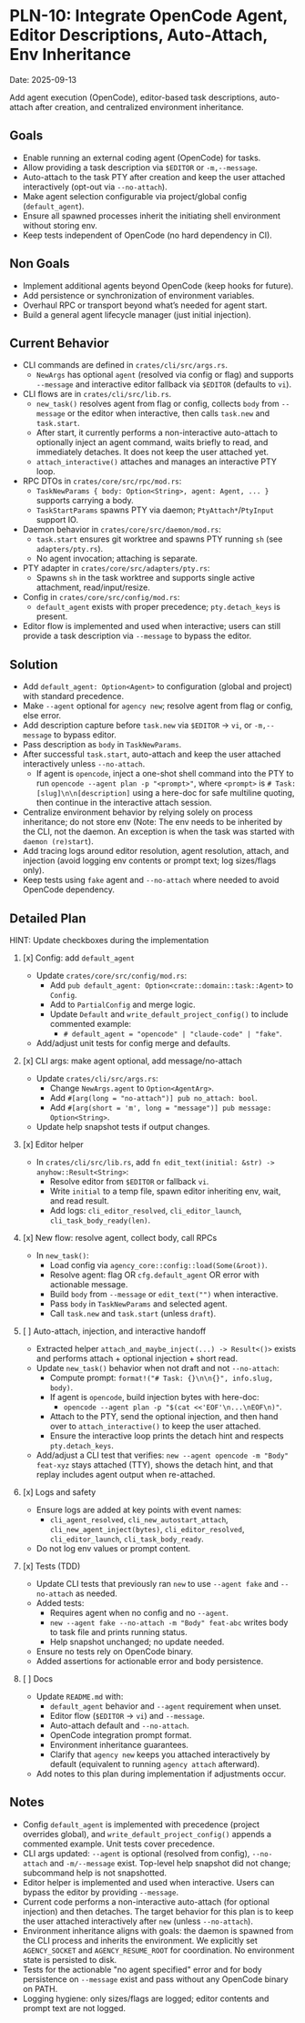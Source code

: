 # PLN-10: Integrate OpenCode Agent, Editor Descriptions, Auto-Attach, Env Inheritance

Date: 2025-09-13

Add agent execution (OpenCode), editor-based task descriptions, auto-attach after creation, and centralized environment inheritance.

## Goals

- Enable running an external coding agent (OpenCode) for tasks.
- Allow providing a task description via `$EDITOR` or `-m,--message`.
- Auto-attach to the task PTY after creation and keep the user attached interactively (opt-out via `--no-attach`).
- Make agent selection configurable via project/global config (`default_agent`).
- Ensure all spawned processes inherit the initiating shell environment without storing env.
- Keep tests independent of OpenCode (no hard dependency in CI).

## Non Goals

- Implement additional agents beyond OpenCode (keep hooks for future).
- Add persistence or synchronization of environment variables.
- Overhaul RPC or transport beyond what’s needed for agent start.
- Build a general agent lifecycle manager (just initial injection).

## Current Behavior

- CLI commands are defined in `crates/cli/src/args.rs`.
  - `NewArgs` has optional `agent` (resolved via config or flag) and supports `--message` and interactive editor fallback via `$EDITOR` (defaults to `vi`).
- CLI flows are in `crates/cli/src/lib.rs`.
  - `new_task()` resolves agent from flag or config, collects `body` from `--message` or the editor when interactive, then calls `task.new` and `task.start`.
  - After start, it currently performs a non-interactive auto-attach to optionally inject an agent command, waits briefly to read, and immediately detaches. It does not keep the user attached yet.
  - `attach_interactive()` attaches and manages an interactive PTY loop.
- RPC DTOs in `crates/core/src/rpc/mod.rs`:
  - `TaskNewParams { body: Option<String>, agent: Agent, ... }` supports carrying a body.
  - `TaskStartParams` spawns PTY via daemon; `PtyAttach*`/`PtyInput` support IO.
- Daemon behavior in `crates/core/src/daemon/mod.rs`:
  - `task.start` ensures git worktree and spawns PTY running `sh` (see `adapters/pty.rs`).
  - No agent invocation; attaching is separate.
- PTY adapter in `crates/core/src/adapters/pty.rs`:
  - Spawns `sh` in the task worktree and supports single active attachment, read/input/resize.
- Config in `crates/core/src/config/mod.rs`:
  - `default_agent` exists with proper precedence; `pty.detach_keys` is present.
- Editor flow is implemented and used when interactive; users can still provide a task description via `--message` to bypass the editor.

## Solution

- Add `default_agent: Option<Agent>` to configuration (global and project) with standard precedence.
- Make `--agent` optional for `agency new`; resolve agent from flag or config, else error.
- Add description capture before `task.new` via `$EDITOR` -> `vi`, or `-m,--message` to bypass editor.
- Pass description as `body` in `TaskNewParams`.
- After successful `task.start`, auto-attach and keep the user attached interactively unless `--no-attach`.
  - If agent is `opencode`, inject a one-shot shell command into the PTY to run `opencode --agent plan -p "<prompt>"`, where `<prompt>` is `# Task: [slug]\n\n[description]` using a here-doc for safe multiline quoting, then continue in the interactive attach session.
- Centralize environment behavior by relying solely on process inheritance; do not store env (Note: The env needs to be inherited by the CLI, not the daemon. An exception is when the task was started with `daemon (re)start`).
- Add tracing logs around editor resolution, agent resolution, attach, and injection (avoid logging env contents or prompt text; log sizes/flags only).
- Keep tests using `fake` agent and `--no-attach` where needed to avoid OpenCode dependency.

## Detailed Plan

HINT: Update checkboxes during the implementation

1. [x] Config: add `default_agent`
   - Update `crates/core/src/config/mod.rs`:
     - Add `pub default_agent: Option<crate::domain::task::Agent>` to `Config`.
     - Add to `PartialConfig` and merge logic.
     - Update `Default` and `write_default_project_config()` to include commented example:
       - `# default_agent = "opencode" | "claude-code" | "fake"`.
   - Add/adjust unit tests for config merge and defaults.

2. [x] CLI args: make agent optional, add message/no-attach
   - Update `crates/cli/src/args.rs`:
     - Change `NewArgs.agent` to `Option<AgentArg>`.
     - Add `#[arg(long = "no-attach")] pub no_attach: bool`.
     - Add `#[arg(short = 'm', long = "message")] pub message: Option<String>`.
   - Update help snapshot tests if output changes.

3. [x] Editor helper
   - In `crates/cli/src/lib.rs`, add `fn edit_text(initial: &str) -> anyhow::Result<String>`:
     - Resolve editor from `$EDITOR` or fallback `vi`.
     - Write `initial` to a temp file, spawn editor inheriting env, wait, and read result.
     - Add logs: `cli_editor_resolved`, `cli_editor_launch`, `cli_task_body_ready(len)`.

4. [x] New flow: resolve agent, collect body, call RPCs
   - In `new_task()`:
     - Load config via `agency_core::config::load(Some(&root))`.
     - Resolve agent: flag OR `cfg.default_agent` OR error with actionable message.
     - Build `body` from `--message` or `edit_text("")` when interactive.
     - Pass `body` in `TaskNewParams` and selected agent.
     - Call `task.new` and `task.start` (unless `draft`).

5. [ ] Auto-attach, injection, and interactive handoff
   - Extracted helper `attach_and_maybe_inject(...) -> Result<()>` exists and performs attach + optional injection + short read.
   - Update `new_task()` behavior when not draft and not `--no-attach`:
     - Compute prompt: `format!("# Task: {}\n\n{}", info.slug, body)`.
     - If agent is `opencode`, build injection bytes with here-doc:
       - `opencode --agent plan -p "$(cat <<'EOF'\n...\nEOF\n)"`.
     - Attach to the PTY, send the optional injection, and then hand over to `attach_interactive()` to keep the user attached.
     - Ensure the interactive loop prints the detach hint and respects `pty.detach_keys`.
   - Add/adjust a CLI test that verifies: `new --agent opencode -m "Body" feat-xyz` stays attached (TTY), shows the detach hint, and that replay includes agent output when re-attached.

6. [x] Logs and safety
   - Ensure logs are added at key points with event names:
     - `cli_agent_resolved`, `cli_new_autostart_attach`, `cli_new_agent_inject(bytes)`, `cli_editor_resolved`, `cli_editor_launch`, `cli_task_body_ready`.
   - Do not log env values or prompt content.

7. [x] Tests (TDD)
   - Update CLI tests that previously ran `new` to use `--agent fake` and `--no-attach` as needed.
   - Added tests:
     - Requires agent when no config and no `--agent`.
     - `new --agent fake --no-attach -m "Body" feat-abc` writes body to task file and prints running status.
     - Help snapshot unchanged; no update needed.
   - Ensure no tests rely on OpenCode binary.
   - Added assertions for actionable error and body persistence.

8. [ ] Docs
   - Update `README.md` with:
     - `default_agent` behavior and `--agent` requirement when unset.
     - Editor flow (`$EDITOR` -> `vi`) and `--message`.
     - Auto-attach default and `--no-attach`.
     - OpenCode integration prompt format.
     - Environment inheritance guarantees.
     - Clarify that `agency new` keeps you attached interactively by default (equivalent to running `agency attach` afterward).
   - Add notes to this plan during implementation if adjustments occur.

## Notes

- Config `default_agent` is implemented with precedence (project overrides global), and `write_default_project_config()` appends a commented example. Unit tests cover precedence.
- CLI args updated: `--agent` is optional (resolved from config), `--no-attach` and `-m/--message` exist. Top-level help snapshot did not change; subcommand help is not snapshotted.
- Editor helper is implemented and used when interactive. Users can bypass the editor by providing `--message`.
- Current code performs a non-interactive auto-attach (for optional injection) and then detaches. The target behavior for this plan is to keep the user attached interactively after `new` (unless `--no-attach`).
- Environment inheritance aligns with goals: the daemon is spawned from the CLI process and inherits the environment. We explicitly set `AGENCY_SOCKET` and `AGENCY_RESUME_ROOT` for coordination. No environment state is persisted to disk.
- Tests for the actionable "no agent specified" error and for body persistence on `--message` exist and pass without any OpenCode binary on PATH.
- Logging hygiene: only sizes/flags are logged; editor contents and prompt text are not logged.
